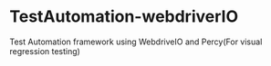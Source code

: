 # TestAutomation-webdriverIO
Test Automation framework using WebdriveIO and Percy(For visual regression testing)
